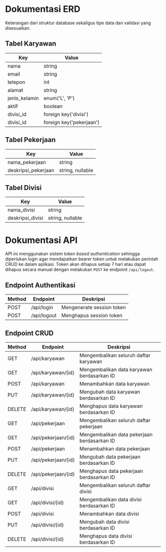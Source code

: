 # Dokumentasi ERD

Keterangan dari struktur database sekaligus tipe data dan validasi yang disesuaikan.

## Tabel Karyawan

| Key           | Value                   |
| ------------- | ----------------------- |
| nama          | string                  |
| email         | string                  |
| telepon       | int                     |
| alamat        | string                  |
| jenis_kelamin | enum('L', 'P')          |
| aktif         | boolean                 |
| divisi_id     | foreign key('divisi')   |
| divisi_id     | foreign key('pekerjaan')|

## Tabel Pekerjaan

| Key           | Value                   |
| ------------- | ----------------------- |
| nama_pekerjaan| string                  |
| deskripsi_pekerjaan| string, nullable|

## Tabel Divisi

| Key           | Value                   |
| ------------- | ----------------------- |
| nama_divisi| string                  |
| deskripsi_divisi| string, nullable|

# Dokumentasi API

API ini menggunakan sistem *token based authentication* sehingga diperlukan login agar mendapatkan bearer token untuk melakukan perintah CRUD ke dalam aplikasi. Token akan dihapus setiap 7 hari atau dapat dihapus secara manual dengan melakukan `POST` ke endpoint `/api/logout`.

## Endpoint Authentikasi

| Method | Endpoint      | Deskripsi                           |
| ------ | ------------- | ----------------------------------- |
| POST   | /api/login    | Mengenerate session token           |
| POST   | /api/logout   | Menghapus session token             |

## Endpoint CRUD

| Method | Endpoint                | Deskripsi                                |
| ------ | ----------------------- | ---------------------------------------- |
| GET    | /api/karyawan           | Mengembalikan seluruh daftar karyawan    |
| GET    | /api/karyawan/{id}      | Mengembalikan data karyawan berdasarkan ID |
| POST   | /api/karyawan           | Menambahkan data karyawan                |
| PUT    | /api/karyawan/{id}      | Mengubah data karyawan berdasarkan ID    |
| DELETE | /api/karyawan/{id}      | Menghapus data karyawan berdasarkan ID   |
| GET    | /api/pekerjaan          | Mengembalikan seluruh daftar pekerjaan   |
| GET    | /api/pekerjaan/{id}     | Mengembalikan data pekerjaan berdasarkan ID |
| POST   | /api/pekerjaan          | Menambahkan data pekerjaan               |
| PUT    | /api/pekerjaan/{id}     | Mengubah data pekerjaan berdasarkan ID   |
| DELETE | /api/pekerjaan/{id}     | Menghapus data pekerjaan berdasarkan ID  |
| GET    | /api/divisi             | Mengembalikan seluruh daftar divisi      |
| GET    | /api/divisi/{id}        | Mengembalikan data divisi berdasarkan ID |
| POST   | /api/divisi             | Menambahkan data divisi                  |
| PUT    | /api/divisi/{id}        | Mengubah data divisi berdasarkan ID      |
| DELETE | /api/divisi/{id}        | Menghapus data divisi berdasarkan ID     |
